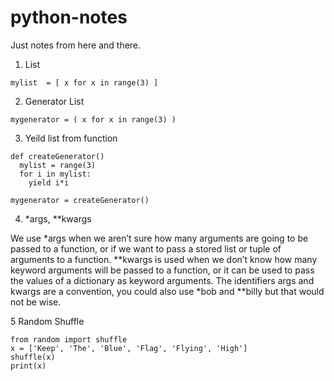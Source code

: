 # python-notes
Just notes from here and there.

1. List
```
mylist  = [ x for x in range(3) ]
```

2. Generator List
```
mygenerator = ( x for x in range(3) )
```

3. Yeild list from function
```
def createGenerator()
  mylist = range(3)
  for i in mylist:
    yield i*i

mygenerator = createGenerator()
```

4. *args, \**kwargs 

We use *args when we aren’t sure how many arguments are going to be passed to a function, or if we want to pass a stored list or tuple of arguments to a function. 
\**kwargs is used when we don’t know how many keyword arguments will be passed to a function, or it can be used to pass the values of a dictionary as keyword arguments. The identifiers args and kwargs are a convention, you could also use *bob and \**billy but that would not be wise.


5 Random Shuffle
```
from random import shuffle
x = ['Keep', 'The', 'Blue', 'Flag', 'Flying', 'High']
shuffle(x)
print(x)
```



